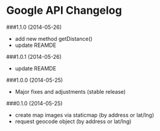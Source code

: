 Google API Changelog
===

###1.1.0 (2014-05-26)
- add new method getDistance()
- update REAMDE

###1.0.1 (2014-05-26)
- update REAMDE

###1.0.0 (2014-05-25)
- Major fixes and adjustments (stable release)

###0.1.0 (2014-05-25)
- create map images via staticmap (by address or lat/lng)
- request geocode object (by address or lat/lng)
